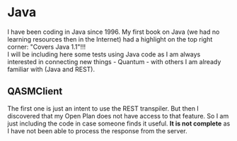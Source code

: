 # Java
I have been coding in Java since 1996. My first book on Java (we had no learning resources then in the Internet) had a highlight on the top right corner: "Covers Java 1.1"!!!  
I will be including here some tests using Java code as I am always interested in connecting new things - Quantum - with others I am already familiar with (Java and REST).

## QASMClient 
The first one is just an intent to use the REST transpiler. But then I discovered that my Open Plan does not have access to that feature. So I am just including the code in case someone finds it useful. **It is not complete** as I have not been able to process the response from the server.
